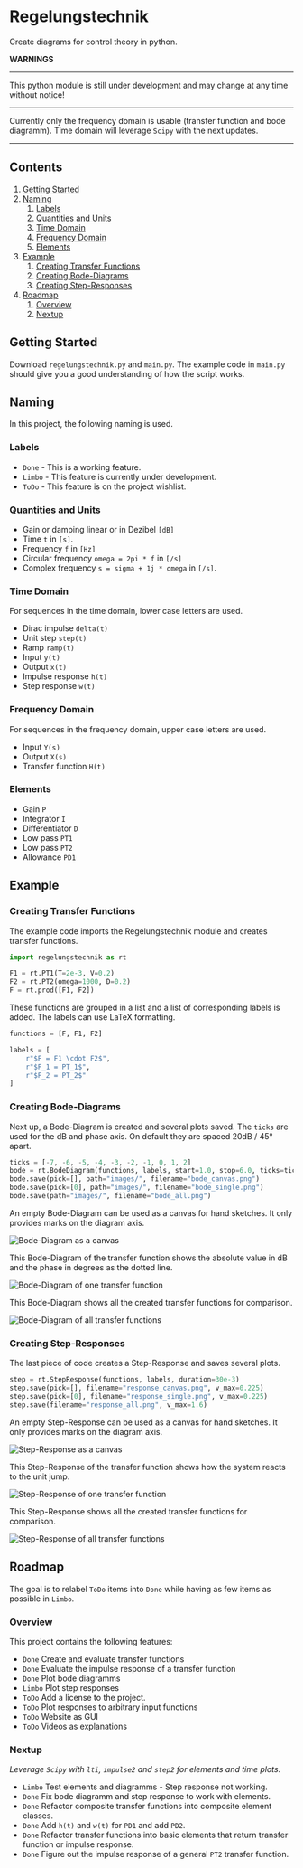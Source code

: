 # Regelungstechnik

Create diagrams for control theory in python.

**WARNINGS**

---

This python module is still under development and may change at any time without notice!

---

Currently only the frequency domain is usable (transfer function and bode diagramm). Time domain will leverage `Scipy` with the next updates.

---

## Contents

1. [Getting Started](#getting_started)
2. [Naming](#names)
    1. [Labels](#labels)
    2. [Quantities and Units](#units)
    3. [Time Domain](#time)
    4. [Frequency Domain](#frequency)
    5. [Elements](#elements)
3. [Example](#example)
    1. [Creating Transfer Functions](#example1)
    2. [Creating Bode-Diagrams](#example2)
    3. [Creating Step-Responses](#example3)
4. [Roadmap](#roadmap)
    1. [Overview](#overview)
    2. [Nextup](#nextup)


<a name="getting_started"></a>
## Getting Started

Download `regelungstechnik.py` and `main.py`. The example code in `main.py` should give you a good understanding of how the script works.


<a name="names"></a>
## Naming

In this project, the following naming is used.

<a name="labels"></a>
### Labels

- `Done` - This is a working feature.
- `Limbo` - This feature is currently under development.
- `ToDo` - This feature is on the project wishlist.


<a name="units"></a>
### Quantities and Units

- Gain or damping linear or in Dezibel `[dB]`
- Time `t` in `[s]`.
- Frequency `f` in `[Hz]`
- Circular frequency `omega = 2pi * f` in `[/s]`
- Complex frequency `s = sigma + 1j * omega` in `[/s]`.


<a name="time"></a>
### Time Domain

For sequences in the time domain, lower case letters are used.

- Dirac impulse `delta(t)`
- Unit step `step(t)`
- Ramp `ramp(t)`
- Input `y(t)`
- Output `x(t)`
- Impulse response `h(t)`
- Step response `w(t)`


<a name="frequency"></a>
### Frequency Domain

For sequences in the frequency domain, upper case letters are used.

- Input `Y(s)`
- Output `X(s)`
- Transfer function `H(t)`


<a name="elements"></a>
### Elements

- Gain `P`
- Integrator `I`
- Differentiator `D`
- Low pass `PT1`
- Low pass `PT2`
- Allowance `PD1`


<a name="example"></a>
## Example


<a name="example1"></a>
### Creating Transfer Functions

The example code imports the Regelungstechnik module and creates transfer functions.

```python
import regelungstechnik as rt

F1 = rt.PT1(T=2e-3, V=0.2)
F2 = rt.PT2(omega=1000, D=0.2)
F = rt.prod([F1, F2])
```

These functions are grouped in a list and a list of corresponding labels is added. The labels can use LaTeX formatting.

```python
functions = [F, F1, F2]

labels = [
    r"$F = F1 \cdot F2$",
    r"$F_1 = PT_1$",
    r"$F_2 = PT_2$"
]
```

<a name="example2"></a>
### Creating Bode-Diagrams

Next up, a Bode-Diagram is created and several plots saved. The `ticks` are used for the dB and phase axis. On default they are spaced 20dB / 45° apart.

```python
ticks = [-7, -6, -5, -4, -3, -2, -1, 0, 1, 2]
bode = rt.BodeDiagram(functions, labels, start=1.0, stop=6.0, ticks=ticks)
bode.save(pick=[], path="images/", filename="bode_canvas.png")
bode.save(pick=[0], path="images/", filename="bode_single.png")
bode.save(path="images/", filename="bode_all.png")
```

An empty Bode-Diagram can be used as a canvas for hand sketches. It only provides marks on the diagram axis.

![Bode-Diagram as a canvas](images/bode_canvas.png)

This Bode-Diagram of the transfer function shows the absolute value in dB and the phase in degrees as the dotted line.

![Bode-Diagram of one transfer function](images/bode_single.png)

This Bode-Diagram shows all the created transfer functions for comparison.

![Bode-Diagram of all transfer functions](images/bode_all.png)

<a name="example3"></a>
### Creating Step-Responses

The last piece of code creates a Step-Response and saves several plots.

```python
step = rt.StepResponse(functions, labels, duration=30e-3)
step.save(pick=[], filename="response_canvas.png", v_max=0.225)
step.save(pick=[0], filename="response_single.png", v_max=0.225)
step.save(filename="response_all.png", v_max=1.6)
```

An empty Step-Response can be used as a canvas for hand sketches. It only provides marks on the diagram axis.

![Step-Response as a canvas](images/response_canvas.png)

This Step-Response of the transfer function shows how the system reacts to the unit jump.

![Step-Response of one transfer function](images/response_single.png)

This Step-Response shows all the created transfer functions for comparison.

![Step-Response of all transfer functions](images/response_all.png)


<a name="roadmap"></a>
## Roadmap

The goal is to relabel `ToDo` items into `Done` while having as few items as possible in `Limbo`.

<a name="overview"></a>
### Overview

This project contains the following features:

- `Done` Create and evaluate transfer functions
- `Done` Evaluate the impulse response of a transfer function
- `Done` Plot bode diagramms
- `Limbo` Plot step responses
- `ToDo` Add a license to the project.
- `ToDo` Plot responses to arbitrary input functions
- `ToDo` Website as GUI
- `ToDo` Videos as explanations


<a name="nextup"></a>
### Nextup

*Leverage `Scipy` with `lti`, `impulse2` and `step2` for elements and time plots.*

- `Limbo` Test elements and diagramms - Step response not working.
- `Done` Fix bode diagramm and step response to work with elements.
- `Done` Refactor composite transfer functions into composite element classes.
- `Done` Add `h(t)` and `w(t)` for `PD1` and add `PD2`.
- `Done` Refactor transfer functions into basic elements that return transfer function or impulse response.
- `Done` Figure out the impulse response of a general `PT2` transfer function.
